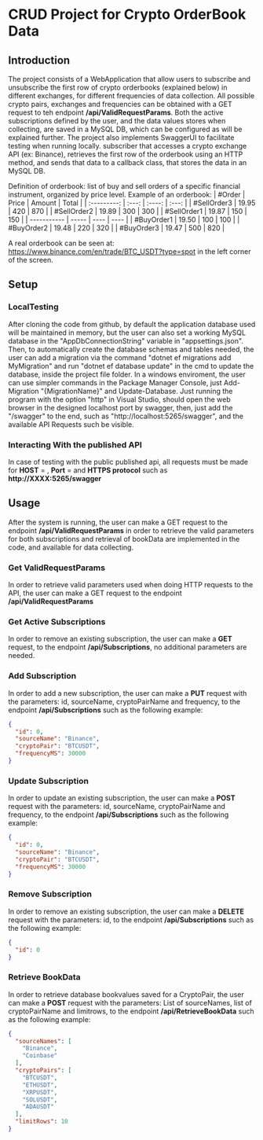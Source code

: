 # CRUD Project for Crypto OrderBook Data

## Introduction
The project consists of a WebApplication that allow users to subscribe and unsubscribe the first row of crypto orderbooks (explained below)
in different exchanges, for different frequencies of data collection. All possible crypto pairs, exchanges and frequencies can be obtained
with a GET request to teh endpoint  **/api/ValidRequestParams**.
Both the active subscriptions defined by the user, and the data values stores when collecting, are saved in a MySQL DB, which can be configured
as will be explained further.
The project also implements SwaggerUI to facilitate testing when running locally.
subscriber that accesses a crypto exchange API (ex: Binance), retrieves the first row of the orderbook using an HTTP method,
and sends that data to a callback class, that stores the data in an MySQL DB.

Definition of orderbook: list of buy and sell orders of a specific financial instrument, organized by price level.
Example of an orderbook:
|    #Order   | Price | Amount | Total |
| :---------: | :---: | :----: | :---: |
| #SellOrder3 | 19.95 |  420   |  870  |
| #SellOrder2 | 19.89 |  300   |  300  |
| #SellOrder1 | 19.87 |  150   |  150  |
| ----------- | ----- |  ----  |  ---- |
| #BuyOrder1  | 19.50 |  100   |  100  |
| #BuyOrder2  | 19.48 |  220   |  320  |
| #BuyOrder3  | 19.47 |  500   |  820  |

A real orderbook can be seen at: https://www.binance.com/en/trade/BTC_USDT?type=spot in the left corner of the screen.


## Setup

### LocalTesting
After cloning the code from github, by default the application database used will be maintained in memory,
but the user can also set a working MySQL database in the "AppDbConnectionString" variable in "appsettings.json".
Then, to automatically create the database schemas and tables needed, the user can add a migration via the command "dotnet ef migrations add MyMigration"
and run "dotnet ef database update" in the cmd to update the database, inside the project file folder.
In a windows enviroment, the user can use simpler commands in the Package Manager Console, just Add-Migration "{MigrationName}" and Update-Database.
Just running the program with the option "http" in Visual Studio, should open the web browser in the designed localhost port by swagger,
then, just add the "/swagger" to the end, such as "http://localhost:5265/swagger", and the available API Requests such be visible.


### Interacting With the published API
In case of testing with the public published api, all requests must be made for **HOST** = , **Port** = and **HTTPS protocol**
such as **http://XXXX:5265/swagger**



## Usage
After the system is running, the user can make a GET request to the endpoint **/api/ValidRequestParams** 
in order to retrieve the valid parameters for both subscriptions and retrieval of bookData are implemented in the code, and available for data collecting.

### Get ValidRequestParams
In order to retrieve valid parameters used when doing HTTP requests to the API, the user can make a GET request to the endpoint **/api/ValidRequestParams**

### Get Active Subscriptions
In order to remove an existing subscription, the user can make a **GET** request, to the endpoint **/api/Subscriptions**,
no additional parameters are needed.


### Add Subscription
In order to add a new subscription, the user can make a **PUT** request with the parameters:
id, sourceName, cryptoPairName and frequency, to the endpoint **/api/Subscriptions** such as the following example:
```json
{
  "id": 0,
  "sourceName": "Binance",
  "cryptoPair": "BTCUSDT",
  "frequencyMS": 30000
}
```

### Update Subscription
In order to update an existing subscription, the user can make a **POST** request with the parameters:
id, sourceName, cryptoPairName and frequency, to the endpoint **/api/Subscriptions** such as the following example:
```json
{
  "id": 0,
  "sourceName": "Binance",
  "cryptoPair": "BTCUSDT",
  "frequencyMS": 30000
}
```

### Remove Subscription
In order to remove an existing subscription, the user can make a **DELETE** request with the parameters:
id, to the endpoint **/api/Subscriptions** such as the following example:
```json
{
  "id": 0
}
```

### Retrieve BookData
In order to retrieve database bookvalues saved for a CryptoPair, the user can make a **POST** request with the parameters:
List of sourceNames, list of cryptoPairName and limitrows, to the endpoint **/api/RetrieveBookData** such as the following example:
```json
{
  "sourceNames": [
    "Binance",
    "Coinbase"
  ],
  "cryptoPairs": [
    "BTCUSDT",
    "ETHUSDT",
    "XRPUSDT",
    "SOLUSDT",
    "ADAUSDT"
  ],
  "limitRows": 10
}
```
